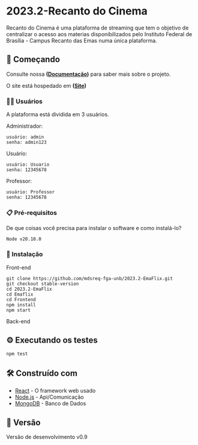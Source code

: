 # 2023.2-Recanto do Cinema

Recanto do Cinema é uma plataforma de streaming que tem o objetivo de centralizar o acesso aos materias disponibilizados pelo Instituto Federal de Brasília - Campus Recanto das Emas numa única plataforma.

## 🚀 Começando

Consulte nossa **([Documentação](https://mdsreq-fga-unb.github.io/2023.2-EmaFlix/))** para saber mais sobre o projeto.

O site está hospedado em **([Site](https://2023-2-emaflix.vercel.app))**

### 👩‍💻 Usuários

A plataforma está dividida em 3 usuários.

Administrador:
```
usuário: admin
senha: admin123
```
Usuário:
```
usuário: Usuario
senha: 12345678
```
Professor:
```
usuário: Professor
senha: 12345678
```


### 📋 Pré-requisitos

De que coisas você precisa para instalar o software e como instalá-lo?

```
Node v20.10.0
```


### 🔧 Instalação
Front-end
```
git clone https://github.com/mdsreq-fga-unb/2023.2-EmaFlix.git
git checkout stable-version
cd 2023.2-EmaFlix
cd Emaflix
cd Frontend
npm install
npm start
```
Back-end

## ⚙️ Executando os testes

```
npm test
```

## 🛠️ Construído com

* [React](https://react.dev) - O framework web usado
* [Node.js](https://nodejs.org/en) - Api/Comunicação
* [MongoDB](https://www.mongodb.com/pt-br) - Banco de Dados
  

## 📌 Versão

Versão de desenvolvimento v0.9
